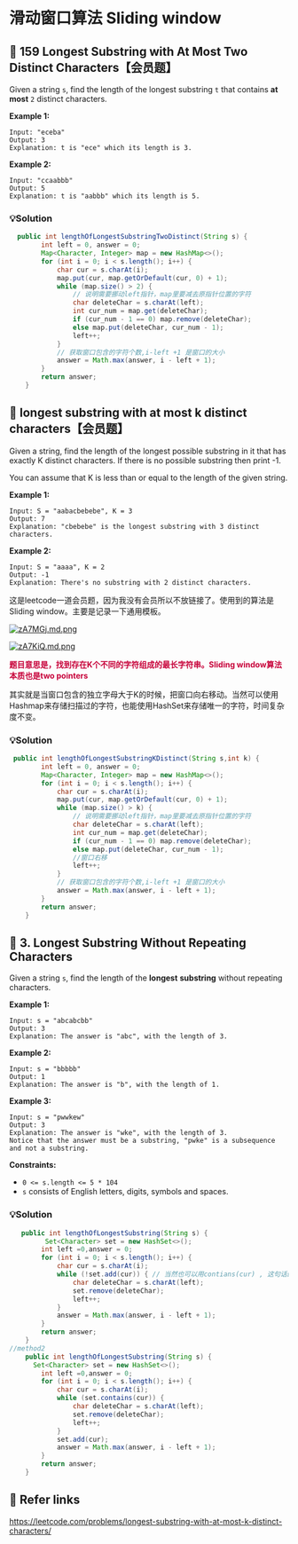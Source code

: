 # 滑动窗口算法 Sliding window

## 💙 159 Longest Substring with At Most Two Distinct Characters【会员题】

Given a string `s`, find the length of the longest substring `t` that contains **at most** `2` distinct characters.

**Example 1:**

```
Input: "eceba"
Output: 3
Explanation: t is "ece" which its length is 3.
```

**Example 2:**

```
Input: "ccaabbb"
Output: 5
Explanation: t is "aabbb" which its length is 5.
```

### 💡Solution

```java
  public int lengthOfLongestSubstringTwoDistinct(String s) {
        int left = 0, answer = 0;
        Map<Character, Integer> map = new HashMap<>();
        for (int i = 0; i < s.length(); i++) {
            char cur = s.charAt(i);
            map.put(cur, map.getOrDefault(cur, 0) + 1);
            while (map.size() > 2) {
                // 说明需要挪动left指针，map里要减去原指针位置的字符
                char deleteChar = s.charAt(left);
                int cur_num = map.get(deleteChar);
                if (cur_num - 1 == 0) map.remove(deleteChar);
                else map.put(deleteChar, cur_num - 1);
                left++;
            }
            // 获取窗口包含的字符个数,i-left +1 是窗口的大小
            answer = Math.max(answer, i - left + 1);
        }
        return answer;
    }
```

## 💙 longest substring with at most k distinct characters【会员题】

Given a string, find the length of the longest possible substring in it that has exactly K distinct characters. If there is no possible substring then print -1.

You can assume that K is less than or equal to the length of the given string.

**Example 1:**

```
Input: S = "aabacbebebe", K = 3
Output: 7
Explanation: "cbebebe" is the longest substring with 3 distinct characters.
```

**Example 2:**

```
Input: S = "aaaa", K = 2
Output: -1
Explanation: There's no substring with 2 distinct characters.
```

这是leetcode一道会员题，因为我没有会员所以不放链接了。使用到的算法是Sliding window。主要是记录一下通用模板。

[![zA7MGj.md.png](https://s1.ax1x.com/2022/11/15/zA7MGj.md.png)](https://imgse.com/i/zA7MGj)



[![zA7KiQ.md.png](https://s1.ax1x.com/2022/11/15/zA7KiQ.md.png)](https://imgse.com/i/zA7KiQ)

<font color="#C70039">**题目意思是，找到存在K个不同的字符组成的最长字符串。Sliding window算法本质也是two pointers**</font>

其实就是当窗口包含的独立字母大于K的时候，把窗口向右移动。当然可以使用Hashmap来存储扫描过的字符，也能使用HashSet来存储唯一的字符，时间复杂度不变。

### 💡Solution

```java
 public int lengthOfLongestSubstringKDistinct(String s,int k) {
        int left = 0, answer = 0;
        Map<Character, Integer> map = new HashMap<>();
        for (int i = 0; i < s.length(); i++) {
            char cur = s.charAt(i);
            map.put(cur, map.getOrDefault(cur, 0) + 1);
            while (map.size() > k) {
                // 说明需要挪动left指针，map里要减去原指针位置的字符
                char deleteChar = s.charAt(left);
                int cur_num = map.get(deleteChar);
                if (cur_num - 1 == 0) map.remove(deleteChar);
                else map.put(deleteChar, cur_num - 1);
                //窗口右移
                left++;
            }
            // 获取窗口包含的字符个数,i-left +1 是窗口的大小
            answer = Math.max(answer, i - left + 1);
        }
        return answer;
    }
```

## 💙 3. Longest Substring Without Repeating Characters

Given a string `s`, find the length of the **longest** **substring** without repeating characters. 

**Example 1:**

```
Input: s = "abcabcbb"
Output: 3
Explanation: The answer is "abc", with the length of 3.
```

**Example 2:**

```
Input: s = "bbbbb"
Output: 1
Explanation: The answer is "b", with the length of 1.
```

**Example 3:**

```
Input: s = "pwwkew"
Output: 3
Explanation: The answer is "wke", with the length of 3.
Notice that the answer must be a substring, "pwke" is a subsequence and not a substring. 
```

**Constraints:**

- `0 <= s.length <= 5 * 104`
- `s` consists of English letters, digits, symbols and spaces.

### 💡Solution

```java
   public int lengthOfLongestSubstring(String s) {
         Set<Character> set = new HashSet<>();
        int left =0,answer = 0;
        for (int i = 0; i < s.length(); i++) {
            char cur = s.charAt(i);
            while (!set.add(cur)) { // 当然也可以用contians(cur) , 这句话的意思就是如果set里已经存在了cur字符，进入循环移动窗口。
                char deleteChar = s.charAt(left);
                set.remove(deleteChar);
                left++;
            }
            answer = Math.max(answer, i - left + 1);
        }
        return answer;
    }
//method2
    public int lengthOfLongestSubstring(String s) {
      Set<Character> set = new HashSet<>();
        int left =0,answer = 0;
        for (int i = 0; i < s.length(); i++) {
            char cur = s.charAt(i);
            while (set.contains(cur)) {
                char deleteChar = s.charAt(left);
                set.remove(deleteChar);
                left++;
            }
            set.add(cur);
            answer = Math.max(answer, i - left + 1);
        }
        return answer;
    }
```

## 🔗 Refer links

https://leetcode.com/problems/longest-substring-with-at-most-k-distinct-characters/